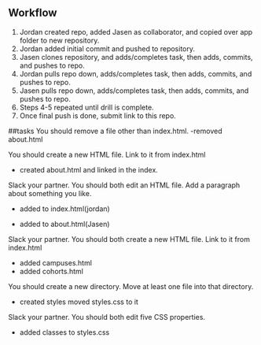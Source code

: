 ## Workflow

1. Jordan created repo, added Jasen as collaborator, and copied over app folder to new repository.
2. Jordan added initial commit and pushed to repository.
3. Jasen clones repository, and adds/completes task, then adds, commits, and pushes to repo.
4. Jordan pulls repo down, adds/completes task, then adds, commits, and pushes to repo.
5. Jasen pulls repo down, adds/completes task, then adds, commits, and pushes to repo.
6. Steps 4-5 repeated until drill is complete.
7. Once final push is done, submit link to this repo.

##tasks
You should remove a file other than index.html.
  -removed about.html

You should create a new HTML file. Link to it from index.html
  - created about.html and linked in the index.

Slack your partner. You should both edit an HTML file. Add a paragraph about something you like.
  - added to index.html(jordan)

  - added to about.html(Jasen)

Slack your partner. You should both create a new HTML file. Link to it from index.html
  - added campuses.html
  - added cohorts.html

You should create a new directory. Move at least one file into that directory.
  - created styles moved styles.css to it

Slack your partner. You should both edit five CSS properties.
  - added classes to styles.css  
